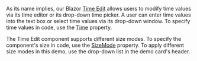 As its name implies, our Blazor [Time Edit](https://docs.devexpress.com/Blazor/DevExpress.Blazor.DxTimeEdit-1) allows users to modify time values via its time editor or its drop-down time picker. A user can enter time values into the text box or select time values via its drop-down window. To specify time values in code, use the [Time](https://docs.devexpress.com/Blazor/DevExpress.Blazor.DxTimeEdit-1.Time) property.

The Time Edit component supports different size modes. To specify the component's size in code, use the [SizeMode](https://docs.devexpress.com/Blazor/DevExpress.Blazor.Base.DxResizableEditorBase-2.SizeMode) property. To apply different size modes in this demo, use the drop-down list in the demo card's header.
